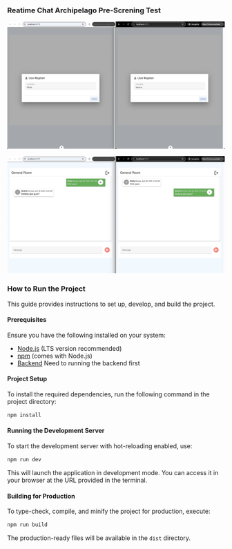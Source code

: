 ### Reatime Chat Archipelago Pre-Screning Test

![alt text](<../Screenshot 2025-04-28 at 00.32.45.png>)

![alt text](<../Screenshot 2025-04-28 at 00.33.25.png>)

### How to Run the Project

This guide provides instructions to set up, develop, and build the project.

#### Prerequisites

Ensure you have the following installed on your system:
- [Node.js](https://nodejs.org/) (LTS version recommended)
- [npm](https://www.npmjs.com/) (comes with Node.js)
- [Backend](../backend/) Need to running the backend first

#### Project Setup

To install the required dependencies, run the following command in the project directory:

```sh
npm install
```

#### Running the Development Server

To start the development server with hot-reloading enabled, use:

```sh
npm run dev
```

This will launch the application in development mode. You can access it in your browser at the URL provided in the terminal.

#### Building for Production

To type-check, compile, and minify the project for production, execute:

```sh
npm run build
```

The production-ready files will be available in the `dist` directory.
